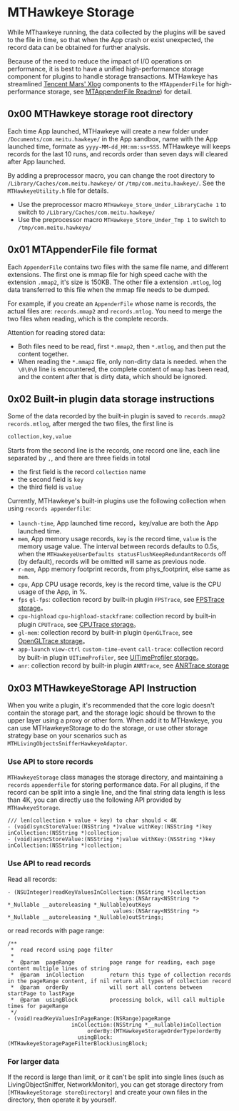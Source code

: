 
# MTHawkeye Storage

While MThawkeye running, the data collected by the plugins will be saved to the file in time, so that when the App crash or exist unexpected, the record data can be obtained for further analysis.

Because of the need to reduce the impact of I/O operations on performance, it is best to have a unified high-performance storage component for plugins to handle storage transactions. MTHawkeye has streamlined [Tencent Mars' Xlog](https://github.com/Tencent/mars) components to the `MTAppenderFile` for high-performance storage, see [MTAppenderFile Readme](https://github.com/MTlab/MTAppenderFile#mtappenderfile)) for detail.

## 0x00 MTHawkeye storage root directory

Each time App launched, MTHawkeye will create a new folder under `/Documents/com.meitu.hawkeye/` in the App sandbox, name with the App launched time, formate as `yyyy-MM-dd_HH:mm:ss+SSS`. MTHawkeye will keeps records for the last 10 runs, and records order than seven days will cleared after App launched.

By adding a preprocessor macro, you can change the root directory to `/Library/Caches/com.meitu.hawkeye/` or `/tmp/com.meitu.hawkeye/`. See the `MTHawkeyeUtility.h` file for details.

- Use the preprocessor macro `MTHawkeye_Store_Under_LibraryCache 1` to switch to `/Library/Caches/com.meitu.hawkeye/`
- Use the preprocessor macro `MTHawkeye_Store_Under_Tmp 1` to switch to `/tmp/com.meitu.hawkeye/`

## 0x01 MTAppenderFile file format

Each `AppenderFile` contains two files with the same file name, and different extensions. The first one is mmap file for high speed cache with the extension `.mmap2`, it's size is 150KB. The other file a extension `.mtlog`, log data transferred to this file when the mmap file needs to be dumped.

For example, if you create an `AppenderFile` whose name is records, the actual files are: `records.mmap2` and `records.mtlog`. You need to merge the two files when reading, which is the complete records.

Attention for reading stored data:

- Both files need to be read, first `*.mmap2`, then `*.mtlog`, and then put the content together.
- When reading the `*.mmap2` file, only non-dirty data is needed. when the `\0\0\0` line is encountered, the complete content of `mmap` has been read, and the content after that is dirty data, which should be ignored.

## 0x02 Built-in plugin data storage instructions

Some of the data recorded by the built-in plugin is saved to `records.mmap2` `records.mtlog`, after merged the two files, the first line is

```md
collection,key,value
```

Starts from the second line is the records, one record one line, each line separated by `,`, and there are three fields in total

- the first field is the record `collection` name
- the second field is `key`
- the third field is `value`

Currently, MTHawkeye's built-in plugins use the following collection when using `records appenderfile`:

- `launch-time`, App launched time record，key/value are both the App launched time.
- `mem`, App memory usage records, `key` is the record time, `value` is the memory usage value. The interval between records defaults to 0.5s, when the `MTHawkeyeUserDefaults statusFlushKeepRedundantRecords` off (by default), records will be omitted will same as previous node.
- `r-mem`, App memory footprint records, from phys_footprint, else same as `mem`.
- `cpu`, App CPU usage records, key is the record time, value is the CPU usage of the App, in %.
- `fps` `gl-fps`: collection record by built-in plugin `FPSTrace`, see [FPSTrace storage](./time-consuming/fps-tracer.md)。
- `cpu-highload` `cpu-highload-stackframe`: collection record by built-in plugin `CPUTrace`, see [CPUTrace storage](./energy/cpu-trace.md#0x02-storage)。
- `gl-mem`: collection record by built-in plugin `OpenGLTrace`, see [OpenGLTrace storage](./graphics/opengl-trace.md#storage)。
- `app-launch` `view-ctrl` `custom-time-event` `call-trace`: collection record by built-in plugin `UITimeProfiler`, see [UITimeProfiler storage](./time-consuming/ui-time-profiler.md#0x03-storage)。
- `anr`: collection record by built-in plugin `ANRTrace`, see [ANRTrace storage](./time-consuming/anr-tracer.md#0x02-storage)

## 0x03 MTHawkeyeStorage API Instruction

When you write a plugin, it's recommended that the core logic doesn't contain the storage part, and the storage logic should be thrown to the upper layer using a proxy or other form. When add it to MTHawkeye, you can use MTHawkeyeStorage to do the storage, or use other storage strategy base on your scenarios such as `MTHLivingObjectsSnifferHawkeyeAdaptor`.

### Use API to store records

`MTHawkeyeStorage` class manages the storage directory, and maintaining a `records` `appenderfile`  for storing performance data. For all plugins, if the record can be split into a single line, and the final string data length is less than 4K, you can directly use the following API provided by `MTHawkeyeStorage`.

```objc
/// len(collection + value + key) to char should < 4K
- (void)syncStoreValue:(NSString *)value withKey:(NSString *)key inCollection:(NSString *)collection;
- (void)asyncStoreValue:(NSString *)value withKey:(NSString *)key inCollection:(NSString *)collection;
```

### Use API to read records

Read all records:

```objc
- (NSUInteger)readKeyValuesInCollection:(NSString *)collection
                                   keys:(NSArray<NSString *> *_Nullable __autoreleasing *_Nullable)outKeys
                                 values:(NSArray<NSString *> *_Nullable __autoreleasing *_Nullable)outStrings;
```

or read records with page range:

```objc
/**
 *  read record using page filter
 *
 *  @param  pageRange           page range for reading, each page content multiple lines of string
 *  @param  inCollection        return this type of collection records in the pageRange content, if nil return all types of collection record
 *  @param  orderBy             will sort all contens between startPage to lastPage
 *  @param  usingBlock          processing bolck, will call multiple times for pageRange
 */
- (void)readKeyValuesInPageRange:(NSRange)pageRange
                    inCollection:(NSString *__nullable)inCollection
                         orderBy:(MTHawkeyeStorageOrderType)orderBy
                      usingBlock:(MTHawkeyeStoragePageFilterBlock)usingBlock;
```

### For larger data

If the record is large than limit, or it can't be split into single lines (such as LivingObjectSniffer, NetworkMonitor), you can get storage directory from `[MTHawkeyeStorage storeDirectory]` and create your own files in the directory, then operate it by yourself.
